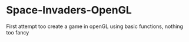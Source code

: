 # Space-Invaders-OpenGL
First attempt too create a game in openGL using basic functions, nothing too fancy
